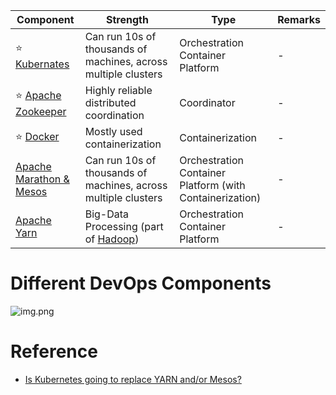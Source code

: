 
| Component                                          | Strength                                                                    | Type                                                    | Remarks |
|----------------------------------------------------|-----------------------------------------------------------------------------|---------------------------------------------------------|---------|
| :star: [Kubernates](Kubernates.md)                 | Can run 10s of thousands of machines, across multiple clusters              | Orchestration Container Platform                         | -       |
| :star: [Apache Zookeeper](ApacheZookeeper.md)      | Highly reliable distributed coordination                                    | Coordinator                                             | -       |
| :star: [Docker](Docker.md)                         | Mostly used containerization                                                | Containerization                                        | -       |
| [Apache Marathon & Mesos](ApacheMarathon&Mesos.md) | Can run 10s of thousands of machines, across multiple clusters              | Orchestration Container Platform (with Containerization) | -       |
| [Apache Yarn](ApacheYarn.md)                       | Big-Data Processing (part of [Hadoop](../5_BigDataComponents/ApacheHadoop)) | Orchestration Container Platform                         | -       |

# Different DevOps Components

![img.png](https://qphs.fs.quoracdn.net/main-qimg-1d804ff97bec8c709d735e7522945d62-pjlq)

# Reference
- [Is Kubernetes going to replace YARN and/or Mesos?](https://www.quora.com/Is-Kubernetes-going-to-replace-YARN-and-or-Mesos)